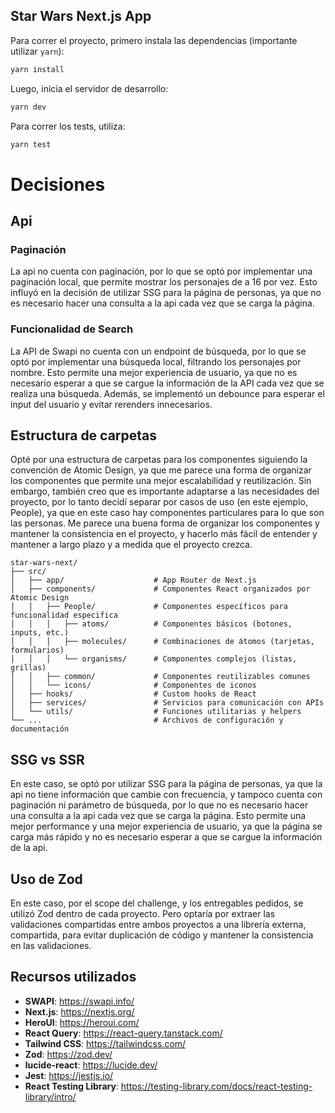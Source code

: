 ## Star Wars Next.js App

Para correr el proyecto, primero instala las dependencias (importante utilizar `yarn`):

```bash
yarn install
```

Luego, inicia el servidor de desarrollo:

```bash
yarn dev
```

Para correr los tests, utiliza:

```bash
yarn test
```

# Decisiones
## Api
### Paginación
La api no cuenta con paginación, por lo que se optó por implementar una paginación local, que permite mostrar los personajes de a 16 por vez. Esto influyó en la decisión de utilizar SSG para la página de personas, ya que no es necesario hacer una consulta a la api cada vez que se carga la página.

### Funcionalidad de Search
La API de Swapi no cuenta con un endpoint de búsqueda, por lo que se optó por implementar una búsqueda local, filtrando los personajes por nombre. Esto permite una mejor experiencia de usuario, ya que no es necesario esperar a que se cargue la información de la API cada vez que se realiza una búsqueda. Además, se implementó un debounce para esperar el input del usuario y evitar rerenders innecesarios.

## Estructura de carpetas
Opté por una estructura de carpetas para los componentes siguiendo la convención de Atomic Design, ya que me parece una forma de organizar los componentes que permite una mejor escalabilidad y reutilización. Sin embargo, también creo que es importante adaptarse a las necesidades del proyecto, por lo tanto decidí separar por casos de uso (en este ejemplo, People), ya que en este caso hay componentes particulares para lo que son las personas. Me parece una buena forma de organizar los componentes y mantener la consistencia en el proyecto, y hacerlo más fácil de entender y mantener a largo plazo y a medida que el proyecto crezca.

```
star-wars-next/
├── src/
│   ├── app/                    # App Router de Next.js
│   ├── components/             # Componentes React organizados por Atomic Design
│   │   ├── People/             # Componentes específicos para funcionalidad especifica
│   │   │   ├── atoms/          # Componentes básicos (botones, inputs, etc.)
│   │   │   ├── molecules/      # Combinaciones de átomos (tarjetas, formularios)
│   │   │   └── organisms/      # Componentes complejos (listas, grillas)
│   │   ├── common/             # Componentes reutilizables comunes
│   │   └── icons/              # Componentes de iconos
│   ├── hooks/                  # Custom hooks de React
│   ├── services/               # Servicios para comunicación con APIs
│   └── utils/                  # Funciones utilitarias y helpers
└── ...                         # Archivos de configuración y documentación
```

## SSG vs SSR
En este caso, se optó por utilizar SSG para la página de personas, ya que la api no tiene información que cambie con frecuencia, y tampoco cuenta con paginación ni parámetro de búsqueda, por lo que no es necesario hacer una consulta a la api cada vez que se carga la página. Esto permite una mejor performance y una mejor experiencia de usuario, ya que la página se carga más rápido y no es necesario esperar a que se cargue la información de la api.

## Uso de Zod
En este caso, por el scope del challenge, y los entregables pedidos, se utilizó Zod dentro de cada proyecto. Pero optaría por extraer las validaciones compartidas entre ambos proyectos a una librería externa, compartida, para evitar duplicación de código y mantener la consistencia en las validaciones.



## Recursos utilizados
- **SWAPI**: https://swapi.info/
- **Next.js**: https://nextjs.org/
- **HeroUI**: https://heroui.com/
- **React Query**: https://react-query.tanstack.com/
- **Tailwind CSS**: https://tailwindcss.com/
- **Zod**: https://zod.dev/
- **lucide-react**: https://lucide.dev/
- **Jest**: https://jestjs.io/
- **React Testing Library**: https://testing-library.com/docs/react-testing-library/intro/